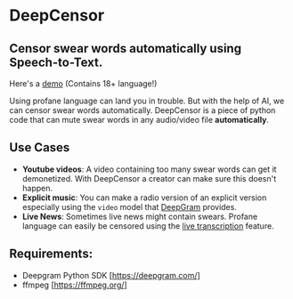 # DeepCensor
## Censor swear words automatically using Speech-to-Text.

Here's a [demo](http://sndup.net/q924) (Contains 18+ language!)

Using profane language can land you in trouble. But with the help of AI, we can censor swear words automatically. DeepCensor is a piece of python code that can mute swear words in any audio/video file **automatically**.

## Use Cases
* **Youtube videos**: A video containing too many swear words can get it demonetized. With DeepCensor a creator can make sure this doesn't happen. 
* **Explicit music**: You can make a radio version of an explicit version especially using the `video` model that [DeepGram](https://developers.deepgram.com/documentation/features/model/) provides.
* **Live News**: Sometimes live news might contain swears. Profane language can easily be censored using the [live transcription](https://developers.deepgram.com/documentation/getting-started/streaming/) feature.


## Requirements:
* Deepgram Python SDK [https://deepgram.com/]
* ffmpeg [https://ffmpeg.org/]

